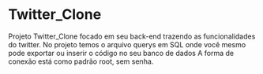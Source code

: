 # Twitter_Clone
Projeto Twitter_Clone focado em seu back-end trazendo as funcionalidades do twitter.
No projeto temos o arquivo querys em SQL onde você mesmo pode exportar ou inserir o código no seu banco de dados
A forma de conexão está como padrão root, sem senha.

